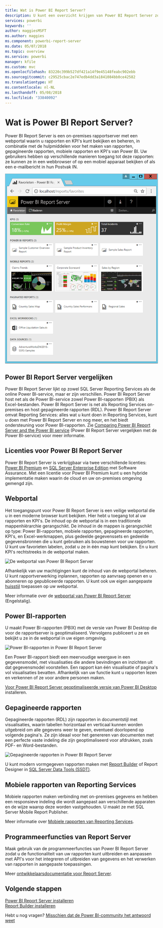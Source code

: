 ```yaml
---
title: Wat is Power BI Report Server?
description: U kunt een overzicht krijgen van Power BI Report Server zodat u begrijpt hoe het is aangepast voor SQL Server Reporting Services (SSRS) en de rest van Power BI.
services: powerbi
keywords: ''
author: maggiesMSFT
ms.author: maggies
ms.component: powerbi-report-server
ms.date: 05/07/2018
ms.topic: overview
ms.service: powerbi
manager: kfile
ms.custom: mvc
ms.openlocfilehash: 83220c399b527df421a14f9e45148feabc902ebb
ms.sourcegitcommit: c29525cbac2e747edb4dd3a1841084bb0ce42582
ms.translationtype: HT
ms.contentlocale: nl-NL
ms.lasthandoff: 05/08/2018
ms.locfileid: "33840092"
---
```

# <a name="what-is-power-bi-report-server"></a>Wat is Power BI Report Server?

Power BI Report Server is een on-premises rapportserver met een webportal waarin u rapporten en KPI's kunt bekijken en beheren, in combinatie met de hulpmiddelen voor het maken van rapporten, gepagineerde rapporten, mobiele rapporten en KPI's van Power BI. Uw gebruikers hebben op verschillende manieren toegang tot deze rapporten: ze kunnen ze in een webbrowser of op een mobiel apparaat bekijken of als een e-mailbericht in hun Postvak IN.

![De webportal van Power BI Report Server](media/get-started/power-bi-report-server-overview.png)

## <a name="comparing-power-bi-report-server"></a>Power BI Report Server vergelijken 
Power BI Report Server lijkt op zowel SQL Server Reporting Services als de online Power BI-service, maar er zijn verschillen. Power BI Report Server host net als de Power BI-service zowel Power BI-rapporten (PBIX) als Excel-bestanden. Power BI Report Server is net als Reporting Services on-premises en host gepagineerde rapporten (RDL). Power BI Report Server omvat Reporting Services: alles wat u kunt doen in Reporting Services, kunt u doen met Power BI Report Server en nog meer, en het biedt ondersteuning voor Power BI-rapporten. Zie [Comparing Power BI Report Server and the Power BI service](compare-report-server-service.md) (Power BI Report Server vergelijken met de Power BI-service) voor meer informatie.

## <a name="licensing-power-bi-report-server"></a>Licenties voor Power BI Report Server
Power BI Report Server is verkrijgbaar via twee verschillende licenties: [Power BI Premium](../service-premium.md) en [SQL Server Enterprise Edition](https://www.microsoft.com/sql-server/sql-server-2017-editions) met Software Assurance. Met een licentie voor Power BI Premium kunt u een hybride implementatie maken waarin de cloud en uw on-premises omgeving gemengd zijn.  

## <a name="web-portal"></a>Webportal
Het toegangspunt voor Power BI Report Server is een veilige webportal die u in een moderne browser kunt bekijken. Hier hebt u toegang tot al uw rapporten en KPI's. De inhoud op de webportal is in een traditionele mappenhiërarchie gerangschikt. De inhoud in de mappen is gerangschikt op type: Power BI-rapporten, mobiele rapporten, gepagineerde rapporten, KPI's, en Excel-werkmappen, plus gedeelde gegevenssets en gedeelde gegevensbronnen die u kunt gebruiken als bouwstenen voor uw rapporten. U kunt uw favorieten labelen, zodat u ze in één map kunt bekijken. En u kunt KPI's rechtstreeks in de webportal maken. 

![De webportal van Power BI Report Server](media/get-started/web-portal.png)

Afhankelijk van uw machtigingen kunt de inhoud van de webportal beheren. U kunt rapportverwerking inplannen, rapporten op aanvraag openen en u abonneren op gepubliceerde rapporten. U kunt ook uw eigen aangepaste [huisstijl](https://docs.microsoft.com/sql/reporting-services/branding-the-web-portal) toepassen op uw webportal. 

Meer informatie over de [webportal van Power BI Report Server](https://docs.microsoft.com/sql/reporting-services/web-portal-ssrs-native-mode) (Engelstalig).

## <a name="power-bi-reports"></a>Power BI-rapporten
U maakt Power BI-rapporten (PBIX) met de versie van Power BI Desktop die voor de rapportserver is geoptimaliseerd. Vervolgens publiceert u ze en bekijkt u ze in de webportal in uw eigen omgeving.

![Power BI-rapporten in Power BI Report Server](media/get-started/powerbi-reports.png)

Een Power BI-rapport biedt een meervoudige weergave in een gegevensmodel, met visualisaties die andere bevindingen en inzichten uit dat gegevensmodel voorstellen.  Een rapport kan één visualisatie of pagina's vol visualisaties bevatten. Afhankelijk van uw functie kunt u rapporten lezen en verkennen of ze voor andere personen maken.

[Voor Power BI Report Server geoptimaliseerde versie van Power BI Desktop](quickstart-create-powerbi-report.md) installeren.

## <a name="paginated-reports"></a>Gepagineerde rapporten
Gepagineerde rapporten (RDL) zijn rapporten in documentstijl met visualisaties, waarin tabellen horizontaal en verticaal kunnen worden uitgebreid om alle gegevens weer te geven, eventueel doorlopend op volgende pagina's. Ze zijn ideaal voor het genereren van documenten met een perfecte vaste indeling die zijn geoptimaliseerd voor afdrukken, zoals PDF- en Word-bestanden.

![Gepagineerde rapporten in Power BI Report Server](media/get-started/paginated-reports.png)

U kunt modern vormgegeven rapporten maken met [Report Builder](https://docs.microsoft.com/sql/reporting-services/report-builder/report-builder-in-sql-server-2016) of Report Designer in [SQL Server Data Tools (SSDT)](https://docs.microsoft.com/sql/reporting-services/tools/reporting-services-in-sql-server-data-tools-ssdt).

## <a name="reporting-services-mobile-reports"></a>Mobiele rapporten van Reporting Services
Mobiele rapporten maken verbinding met on-premises gegevens en hebben een responsieve indeling die wordt aangepast aan verschillende apparaten en de wijze waarop deze worden vastgehouden. U maakt ze met SQL Server Mobile Report Publisher.

Meer informatie over [Mobiele rapporten van Reporting Services](https://docs.microsoft.com/sql/reporting-services/mobile-reports/create-mobile-reports-with-sql-server-mobile-report-publisher). 

## <a name="report-server-programming-features"></a>Programmeerfuncties van Report Server
Maak gebruik van de programmeerfuncties van Power BI Report Server zodat u de functionaliteit van uw rapporten kunt uitbreiden en aanpassen met API's voor het integreren of uitbreiden van gegevens en het verwerken van rapporten in aangepaste toepassingen.

Meer [ontwikkelaarsdocumentatie voor Report Server](https://docs.microsoft.com/sql/reporting-services/reporting-services-developer-documentation).

## <a name="next-steps"></a>Volgende stappen
[Power BI Report Server installeren](install-report-server.md)  
[Report Builder installeren](https://docs.microsoft.com/sql/reporting-services/install-windows/install-report-builder)  

Hebt u nog vragen? [Misschien dat de Power BI-community het antwoord weet](https://community.powerbi.com/)


